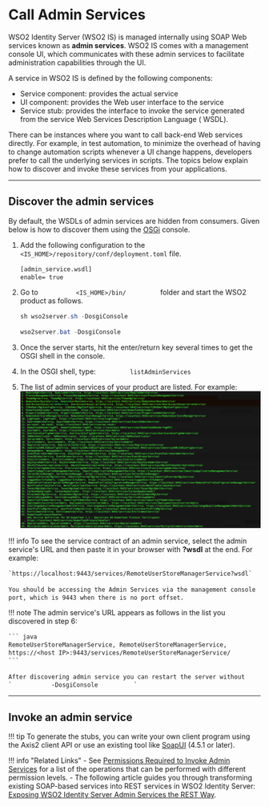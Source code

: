 # Call Admin Services

WSO2 Identity Server (WSO2 IS) is managed internally using SOAP Web services known as
**admin services**. WSO2 IS comes with a management console UI,
which communicates with these admin services to facilitate
administration capabilities through the UI.

A service in WSO2 IS is defined by the following components:

-   Service component: provides the actual service
-   UI component: provides the Web user interface to the service
-   Service stub: provides the interface to invoke the service generated
    from the service Web Services Description Language ( WSDL).

There can be instances where you want to call back-end Web services
directly. For example, in test automation, to minimize the overhead of
having to change automation scripts whenever a UI change happens,
developers prefer to call the underlying services in scripts. The topics
below explain how to discover and invoke these services from your
applications.


---

## Discover the admin services

By default, the WSDLs of admin services are hidden from consumers. Given
below is how to discover them using the
[OSGi](https://www.osgi.org/developer/) console.

1.  Add the following configuration to the `<IS_HOME>/repository/conf/deployment.toml` file.
   
       ``` 
       [admin_service.wsdl] 
       enable= true
       ```
 
    
2.  Go to `           <IS_HOME>/bin/          ` folder and start
    the WSO2 product as follows.

    ``` java tab="In Linux Environment"
    sh wso2server.sh -DosgiConsole
    ```

    ``` java tab="In Windows Environment"
    wso2server.bat -DosgiConsole
    ```

3.  Once the server starts, hit the enter/return key several times to
    get the OSGI shell in the console.

4.  In the OSGI shell, type: `          listAdminServices         `

5.  The list of admin services of your product are listed. For
    example:  
    ![Admin services list](../assets/img/apis/admin-services-list.png) 


!!! info
    To see the service contract of an admin service, select the admin
    service's URL and then paste it in your browser with **?wsdl** at the
    end. For example:

    `https://localhost:9443/services/RemoteUserStoreManagerService?wsdl`

    You should be accessing the Admin Services via the management console
    port, which is 9443 when there is no port offset.

!!! note 
    The admin service's URL appears as follows in the list you discovered in step 6:

    ``` java
    RemoteUserStoreManagerService, RemoteUserStoreManagerService, https://<host IP>:9443/services/RemoteUserStoreManagerService/  
    ```
    
    After discovering admin service you can restart the server without
    `           -DosgiConsole          `
    
---

## Invoke an admin service

!!! tip
    To generate the stubs, you can write your own client program using the Axis2 client API or use an existing tool like [SoapUI](http://www.soapui.org/) (4.5.1 or later).
    
    
!!! info "Related Links"
    -   See [Permissions Required to Invoke Admin Services](../../references/permissions-required-to-invoke-admin-services) for a list of the operations that can be performed with different permission levels.
    -   The following article guides you through transforming existing SOAP-based services into REST services in WSO2 Identity Server: [Exposing WSO2 Identity Server Admin Services the REST Way](http://wso2.com/library/articles/2016/10/article-exposing-wso2-identity-server-admin-services-the-rest-way/#step2).
